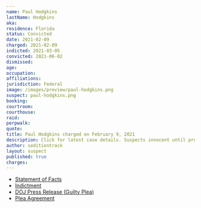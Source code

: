 ```yaml
---
name: Paul Hodgkins
lastName: Hodgkins
aka:
residence: Florida
status: Convicted
date: 2021-02-09
charged: 2021-02-09
indicted: 2021-03-05
convicted: 2021-06-02
dismissed:
age:
occupation:
affiliations:
jurisdiction: Federal
image: /images/preview/paul-hodgkins.png
suspect: paul-hodgkins.png
booking:
courtroom:
courthouse:
raid:
perpwalk:
quote:
title: Paul Hodgkins charged on February 9, 2021
description: Click for latest case details. Suspects innocent until proven guilty.
author: seditiontrack
layout: suspect
published: true
charges:
---
```

- [Statement of Facts](https://extremism.gwu.edu/sites/g/files/zaxdzs2191/f/Paul%20Allard%20Hodgkins%20Statement%20of%20Facts.pdf)
- [Indictment](https://www.justice.gov/usao-dc/case-multi-defendant/file/1377756/download)
- [DOJ Press Release (Guilty Plea)](https://www.justice.gov/opa/pr/man-pleads-guilty-obstruction-official-proceeding-breaching-us-capitol-jan-6)
- [Plea Agreement](https://extremism.gwu.edu/sites/g/files/zaxdzs2191/f/Paul%20Allard%20Hodgkins%20Plea%20Agreement.pdf)
